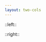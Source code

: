 ```yaml
---
layout: two-cols
---
```


<Understand3DScenesHeadline />

::left::

<div class="w-full h-23"></div>

::right::

<!--
- left: code
- right: implementation
-->
